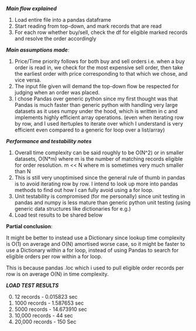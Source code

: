 ***Main flow explained***
1) Load entire file into a pandas dataframe
2) Start reading from top-down, and mark records that are read
3) For each row whether buy/sell, check the df for eligible marked records and resolve the order accordingly

***Main assumptions made***:

1) Price/Time priority follows for both buy and sell orders i.e. when a buy order is read in, we check for the most expensive sell order, then take the earliest order with price corresponding to that which we chose, and vice versa.
2) The input file given will demand the top-down flow be respected for judging when an order was placed.
3) I chose Pandas over generic python since my first thought was that Pandas is much faster than generic python with handling very large datasets as it uses numpy under the hood, which is written in c and implements highly efficient array operations. (even when iterating row by row, and I used itertuples to iterate over which I understand is very efficient even compared to a generic for loop over a list/array)
   

***Performance and testability notes***
1) Overall time complexity can be said roughly to be O(N^2) or in smaller datasets, O(N*m) where m is the number of matching records eligible for order resolution. m << N where m is sometimes very much smaller than N
2) This is still very unoptimised since the general rule of thumb in pandas is to avoid iterating row by row. I intend to look up more into pandas methods to find out how I can fully avoid using a for loop.
3) Unit testability is compromised (for me personally) since unit testing in pandas and numpy is less mature than generic python unit testing (using generic data structures like dictionaries for e.g.)
4) Load test results to be shared below

**Partial conclusion**: 

It might be better to instead use a Dictionary since lookup time complexity is O(1) on average and O(N) amortised worse case, so it might be faster to use a Dictionary within a for loop, instead of using Pandas to search for eligible orders per row within a for loop. 

This is because pandas .loc which i used to pull eligible order records per row is on average O(N) in time complexity.


***LOAD TEST RESULTS***

0) 12 records - 0.015823 sec
1) 1000 records - 1.587653 sec
2) 5000 records - 14.673910 sec
3) 10,000 records - 44 sec 
4) 20,000 records - 150 Sec 
